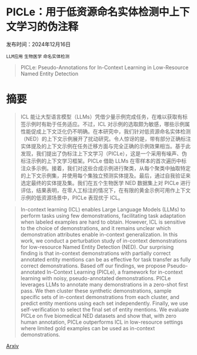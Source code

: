 # PICLe：用于低资源命名实体检测中上下文学习的伪注释

发布时间：2024年12月16日

`LLM应用` `生物医学` `命名实体检测`

> PICLe: Pseudo-Annotations for In-Context Learning in Low-Resource Named Entity Detection

# 摘要

> ICL 能让大型语言模型（LLMs）凭借少量示例完成任务，在难以获取有标签示例时有助于任务适应。不过，ICL 对示例的选取颇为敏感，哪些示例属性能促成上下文泛化仍不明确。在本研究中，我们针对低资源命名实体检测（NED）的上下文示例展开了扰动研究。令人惊讶的是，带有部分正确标注实体提及的上下文示例在任务迁移方面与完全正确的示例效果相当。基于此发现，我们提出了伪标注上下文学习（PICLe），这是一个采用有噪声、伪标注示例的上下文学习框架。PICLe 借助 LLMs 在零样本的首次遍历中标注众多示例。接着，我们对这些合成示例进行聚类，从每个聚类中抽取特定的上下文示例集，并使用每个集独立预测实体提及。最后，通过自我验证来选定最终的实体提及集。我们在五个生物医学 NED 数据集上对 PICLe 进行评估，结果表明，在零人工标注的情况下，在有限的黄金示例可用作上下文示例的低资源场景中，PICLe 表现优于 ICL。

> In-context learning (ICL) enables Large Language Models (LLMs) to perform tasks using few demonstrations, facilitating task adaptation when labeled examples are hard to obtain. However, ICL is sensitive to the choice of demonstrations, and it remains unclear which demonstration attributes enable in-context generalization. In this work, we conduct a perturbation study of in-context demonstrations for low-resource Named Entity Detection (NED). Our surprising finding is that in-context demonstrations with partially correct annotated entity mentions can be as effective for task transfer as fully correct demonstrations. Based off our findings, we propose Pseudo-annotated In-Context Learning (PICLe), a framework for in-context learning with noisy, pseudo-annotated demonstrations. PICLe leverages LLMs to annotate many demonstrations in a zero-shot first pass. We then cluster these synthetic demonstrations, sample specific sets of in-context demonstrations from each cluster, and predict entity mentions using each set independently. Finally, we use self-verification to select the final set of entity mentions. We evaluate PICLe on five biomedical NED datasets and show that, with zero human annotation, PICLe outperforms ICL in low-resource settings where limited gold examples can be used as in-context demonstrations.

[Arxiv](https://arxiv.org/abs/2412.11923)